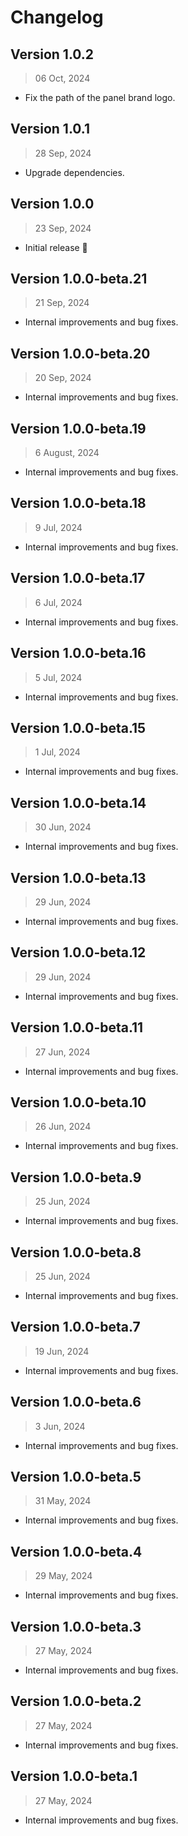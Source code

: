 # Changelog

## Version 1.0.2
> 06 Oct, 2024

- Fix the path of the panel brand logo.

## Version 1.0.1
> 28 Sep, 2024

- Upgrade dependencies.

## Version 1.0.0
> 23 Sep, 2024

- Initial release 🎉

## Version 1.0.0-beta.21
> 21 Sep, 2024

- Internal improvements and bug fixes.

## Version 1.0.0-beta.20
> 20 Sep, 2024

- Internal improvements and bug fixes.

## Version 1.0.0-beta.19
> 6 August, 2024

- Internal improvements and bug fixes.

## Version 1.0.0-beta.18
> 9 Jul, 2024

- Internal improvements and bug fixes.

## Version 1.0.0-beta.17
> 6 Jul, 2024

- Internal improvements and bug fixes.

## Version 1.0.0-beta.16
> 5 Jul, 2024

- Internal improvements and bug fixes.

## Version 1.0.0-beta.15
> 1 Jul, 2024

- Internal improvements and bug fixes.

## Version 1.0.0-beta.14
> 30 Jun, 2024

- Internal improvements and bug fixes.

## Version 1.0.0-beta.13
> 29 Jun, 2024

- Internal improvements and bug fixes.

## Version 1.0.0-beta.12
> 29 Jun, 2024

- Internal improvements and bug fixes.

## Version 1.0.0-beta.11
> 27 Jun, 2024

- Internal improvements and bug fixes.

## Version 1.0.0-beta.10
> 26 Jun, 2024

- Internal improvements and bug fixes.

## Version 1.0.0-beta.9
> 25 Jun, 2024

- Internal improvements and bug fixes.

## Version 1.0.0-beta.8
> 25 Jun, 2024

- Internal improvements and bug fixes.

## Version 1.0.0-beta.7
> 19 Jun, 2024

- Internal improvements and bug fixes.

## Version 1.0.0-beta.6
> 3 Jun, 2024

- Internal improvements and bug fixes.

## Version 1.0.0-beta.5
> 31 May, 2024

- Internal improvements and bug fixes.

## Version 1.0.0-beta.4
> 29 May, 2024

- Internal improvements and bug fixes.

## Version 1.0.0-beta.3
> 27 May, 2024

- Internal improvements and bug fixes.

## Version 1.0.0-beta.2
> 27 May, 2024

- Internal improvements and bug fixes.

## Version 1.0.0-beta.1
> 27 May, 2024

- Internal improvements and bug fixes.
